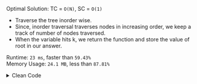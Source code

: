 Optimal Solution: TC = `O(N)`, SC = `O(1)`

* Traverse the tree inorder wise.<br>
* Since, inorder traversal traverses nodes in increasing order, we keep a track of number of nodes traversed. <br>
* When the variable hits k, we return the function and store the value of root in our answer. <br>

Runtime: `23 ms`, faster than `59.43%`<br>
Memory Usage: `24.1 MB`, less than `87.81%`

<details><summary>Clean Code</summary>

![](https://github.com/archishmanghos/code-images/blob/master/Leetcode/230.png)

</details>